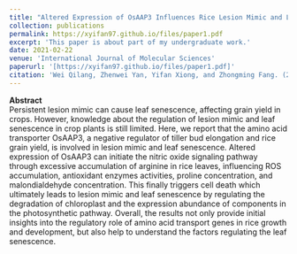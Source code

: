 ```yaml
---
title: "Altered Expression of OsAAP3 Influences Rice Lesion Mimic and Leaf Senescence by Regulating Arginine Transport and Nitric Oxide Pathway"
collection: publications
permalink: https://xyifan97.github.io/files/paper1.pdf
excerpt: 'This paper is about part of my undergraduate work.'
date: 2021-02-22
venue: 'International Journal of Molecular Sciences'
paperurl: '[https://xyifan97.github.io/files/paper1.pdf]'
citation: 'Wei Qilang, Zhenwei Yan, Yifan Xiong, and Zhongming Fang. (2021). &quot;Altered Expression of OsAAP3 Influences Rice Lesion Mimic and Leaf Senescence by Regulating Arginine Transport and Nitric Oxide Pathway.&quot; <i>International Journal of Molecular Sciences 1</i>. 22, no. 4: 2181.'
---
```


**Abstract**  
Persistent lesion mimic can cause leaf senescence, affecting grain yield in crops. However, knowledge about the regulation of lesion mimic and leaf senescence in crop plants is still limited. Here, we report that the amino acid transporter OsAAP3, a negative regulator of tiller bud elongation and rice grain yield, is involved in lesion mimic and leaf senescence. Altered expression of OsAAP3 can initiate the nitric oxide signaling pathway through excessive accumulation of arginine in rice leaves, influencing ROS accumulation, antioxidant enzymes activities, proline concentration, and malondialdehyde concentration. This finally triggers cell death which ultimately leads to lesion mimic and leaf senescence by regulating the degradation of chloroplast and the expression abundance of components in the photosynthetic pathway. Overall, the results not only provide initial insights into the regulatory role of amino acid transport genes in rice growth and development, but also help to understand the factors regulating the leaf senescence.
